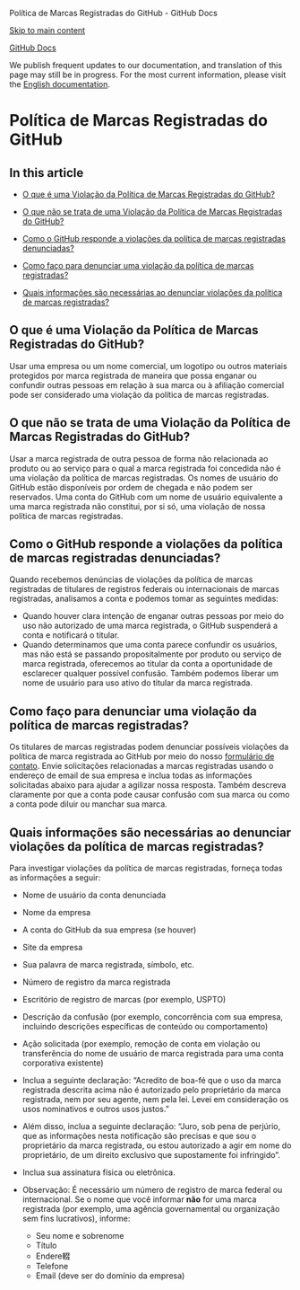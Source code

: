 Política de Marcas Registradas do GitHub - GitHub Docs

[Skip to main content](#main-content)

[](/pt)[GitHub Docs](/pt)

We publish frequent updates to our documentation, and translation of this page may still be in progress. For the most current information, please visit the [English documentation](/en).

Política de Marcas Registradas do GitHub
==========

In this article
----------

* [O que é uma Violação da Política de Marcas Registradas do GitHub?](#o-que-é-uma-violação-da-política-de-marcas-registradas-do-github)

* [O que não se trata de uma Violação da Política de Marcas Registradas do GitHub?](#o-que-não-se-trata-de-uma-violação-da-política-de-marcas-registradas-do-github)

* [Como o GitHub responde a violações da política de marcas registradas denunciadas?](#como-o-github-responde-a-violações-da-política-de-marcas-registradas-denunciadas)

* [Como faço para denunciar uma violação da política de marcas registradas?](#como-faço-para-denunciar-uma-violação-da-política-de-marcas-registradas)

* [Quais informações são necessárias ao denunciar violações da política de marcas registradas?](#quais-informações-são-necessárias-ao-denunciar-violações-da-política-de-marcas-registradas)

[](#o-que-é-uma-violação-da-política-de-marcas-registradas-do-github)[]()O que é uma Violação da Política de Marcas Registradas do GitHub?
----------

Usar uma empresa ou um nome comercial, um logotipo ou outros materiais protegidos por marca registrada de maneira que possa enganar ou confundir outras pessoas em relação à sua marca ou à afiliação comercial pode ser considerado uma violação da política de marcas registradas.

[](#o-que-não-se-trata-de-uma-violação-da-política-de-marcas-registradas-do-github)[]()O que não se trata de uma Violação da Política de Marcas Registradas do GitHub?
----------

Usar a marca registrada de outra pessoa de forma não relacionada ao produto ou ao serviço para o qual a marca registrada foi concedida não é uma violação da política de marcas registradas. Os nomes de usuário do GitHub estão disponíveis por ordem de chegada e não podem ser reservados. Uma conta do GitHub com um nome de usuário equivalente a uma marca registrada não constitui, por si só, uma violação de nossa política de marcas registradas.

[](#como-o-github-responde-a-violações-da-política-de-marcas-registradas-denunciadas)[]()Como o GitHub responde a violações da política de marcas registradas denunciadas?
----------

Quando recebemos denúncias de violações da política de marcas registradas de titulares de registros federais ou internacionais de marcas registradas, analisamos a conta e podemos tomar as seguintes medidas:

* Quando houver clara intenção de enganar outras pessoas por meio do uso não autorizado de uma marca registrada, o GitHub suspenderá a conta e notificará o titular.
* Quando determinamos que uma conta parece confundir os usuários, mas não está se passando propositalmente por produto ou serviço de marca registrada, oferecemos ao titular da conta a oportunidade de esclarecer qualquer possível confusão. Também podemos liberar um nome de usuário para uso ativo do titular da marca registrada.

[](#como-faço-para-denunciar-uma-violação-da-política-de-marcas-registradas)[]()Como faço para denunciar uma violação da política de marcas registradas?
----------

Os titulares de marcas registradas podem denunciar possíveis violações da política de marca registrada ao GitHub por meio do nosso [formulário de contato](https://support.github.com/contact?tags=docs-trademark). Envie solicitações relacionadas a marcas registradas usando o endereço de email de sua empresa e inclua todas as informações solicitadas abaixo para ajudar a agilizar nossa resposta. Também descreva claramente por que a conta pode causar confusão com sua marca ou como a conta pode diluir ou manchar sua marca.

[](#quais-informações-são-necessárias-ao-denunciar-violações-da-política-de-marcas-registradas)[]()Quais informações são necessárias ao denunciar violações da política de marcas registradas?
----------

Para investigar violações da política de marcas registradas, forneça todas as informações a seguir:

* Nome de usuário da conta denunciada

* Nome da empresa

* A conta do GitHub da sua empresa (se houver)

* Site da empresa

* Sua palavra de marca registrada, símbolo, etc.

* Número de registro da marca registrada

* Escritório de registro de marcas (por exemplo, USPTO)

* Descrição da confusão (por exemplo, concorrência com sua empresa, incluindo descrições específicas de conteúdo ou comportamento)

* Ação solicitada (por exemplo, remoção de conta em violação ou transferência do nome de usuário de marca registrada para uma conta corporativa existente)

* Inclua a seguinte declaração: “Acredito de boa-fé que o uso da marca registrada descrita acima não é autorizado pelo proprietário da marca registrada, nem por seu agente, nem pela lei. Levei em consideração os usos nominativos e outros usos justos.”

* Além disso, inclua a seguinte declaração: “Juro, sob pena de perjúrio, que as informações nesta notificação são precisas e que sou o proprietário da marca registrada, ou estou autorizado a agir em nome do proprietário, de um direito exclusivo que supostamente foi infringido”.

* Inclua sua assinatura física ou eletrônica.

* Observação: É necessário um número de registro de marca federal ou internacional. Se o nome que você informar **não** for uma marca registrada (por exemplo, uma agência governamental ou organização sem fins lucrativos), informe:

  * Seu nome e sobrenome
  * Título
  * Endere輟
  * Telefone
  * Email (deve ser do domínio da empresa)
